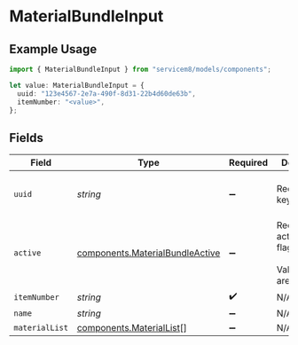 # MaterialBundleInput

## Example Usage

```typescript
import { MaterialBundleInput } from "servicem8/models/components";

let value: MaterialBundleInput = {
  uuid: "123e4567-2e7a-490f-8d31-22b4d60de63b",
  itemNumber: "<value>",
};
```

## Fields

| Field                                                                              | Type                                                                               | Required                                                                           | Description                                                                        | Example                                                                            |
| ---------------------------------------------------------------------------------- | ---------------------------------------------------------------------------------- | ---------------------------------------------------------------------------------- | ---------------------------------------------------------------------------------- | ---------------------------------------------------------------------------------- |
| `uuid`                                                                             | *string*                                                                           | :heavy_minus_sign:                                                                 | Record UUID key                                                                    | 123e4567-2e7a-490f-8d31-22b4d60de63b                                               |
| `active`                                                                           | [components.MaterialBundleActive](../../models/components/materialbundleactive.md) | :heavy_minus_sign:                                                                 | Record active/deleted flag. <br/><br/>Valid values are [0,1]                       |                                                                                    |
| `itemNumber`                                                                       | *string*                                                                           | :heavy_check_mark:                                                                 | N/A                                                                                |                                                                                    |
| `name`                                                                             | *string*                                                                           | :heavy_minus_sign:                                                                 | N/A                                                                                |                                                                                    |
| `materialList`                                                                     | [components.MaterialList](../../models/components/materiallist.md)[]               | :heavy_minus_sign:                                                                 | N/A                                                                                |                                                                                    |